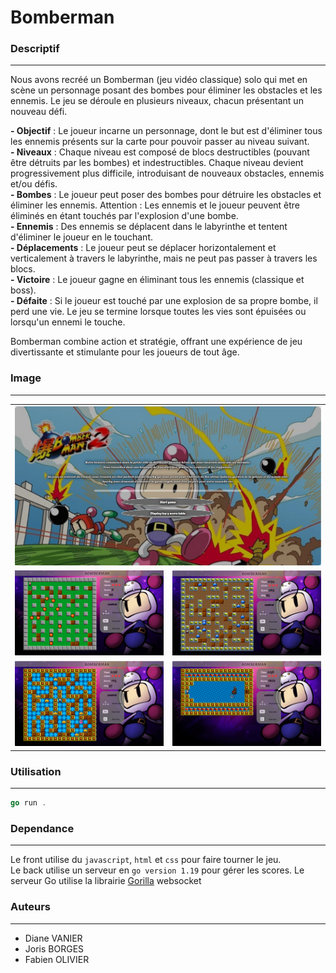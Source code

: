  # Bomberman

### Descriptif
_______
Nous avons recréé un Bomberman (jeu vidéo classique) solo qui met en scène un personnage posant des bombes pour éliminer les obstacles et les ennemis. Le jeu se déroule en plusieurs niveaux, chacun présentant un nouveau défi.

**- Objectif** : Le joueur incarne un personnage, dont le but est d'éliminer tous les ennemis présents sur la carte pour pouvoir passer au niveau suivant.<br>
**- Niveaux** : Chaque niveau est composé de blocs destructibles (pouvant être détruits par les bombes) et indestructibles. Chaque niveau devient progressivement plus difficile, introduisant de nouveaux obstacles, ennemis et/ou défis.<br>
**- Bombes** : Le joueur peut poser des bombes pour détruire les obstacles et éliminer les ennemis. Attention : Les ennemis et le joueur peuvent être éliminés en étant touchés par l'explosion d'une bombe.<br>
**- Ennemis** : Des ennemis se déplacent dans le labyrinthe et tentent d'éliminer le joueur en le touchant.<br>
**- Déplacements** : Le joueur peut se déplacer horizontalement et verticalement à travers le labyrinthe, mais ne peut pas passer à travers les blocs.<br>
**- Victoire** : Le joueur gagne en éliminant tous les ennemis (classique et boss).<br>
**- Défaite** : Si le joueur est touché par une explosion de sa propre bombe, il perd une vie. Le jeu se termine lorsque toutes les vies sont épuisées ou lorsqu'un ennemi le touche.

Bomberman combine action et stratégie, offrant une expérience de jeu divertissante et stimulante pour les joueurs de tout âge.

### Image
_______
<table align= "center" width="95%">
    <tbody>
        <tr>
            <td colspan="2"><img src="./Ressource/startGame.jpg"></td>
        </tr>
        <tr>
            <td><img src="./Ressource/level1.png"></td>
            <td><img src="./Ressource/level2.png"></td>
        </tr>
        <tr>
            <td><img src="./Ressource/level3.png"></td>
            <td><img src="./Ressource/level4.png"></td>
        </tr>    
    </tbody>
</table>

### Utilisation
_______
```go
go run . 
```

### Dependance
_______
Le front utilise du `javascript`, `html` et `css` pour faire tourner le jeu.<br>
Le back utilise un serveur en `go version 1.19` pour gérer les scores. Le serveur Go utilise la librairie [Gorilla](https://pkg.go.dev/github.com/gorilla/websocket) websocket

### Auteurs
_______
+ Diane VANIER
+ Joris BORGES
+ Fabien OLIVIER
